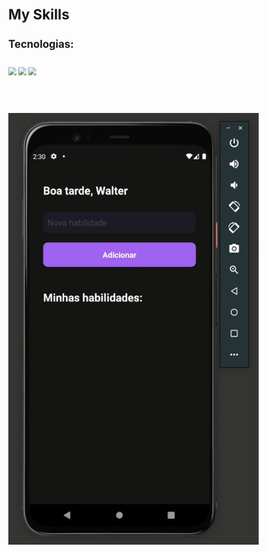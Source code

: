 # My Skills 


## Tecnologias:
<br>
<img src="https://img.shields.io/static/v1?label=React Native&message= &color=5CCEEE&style=plastic&logo=react"/>


<img src="https://img.shields.io/static/v1?label=Typescript&message= &color=1572B6&style=plastic&logo=typescript"/>

<img src="https://img.shields.io/static/v1?label=Javascript&message=   &color=F7DF1E&style=plastic&logo=javascript"/>
<br>
<br>
<br>
<h1 align="center">
  <img alt="My Skills " title="#My Skills  " src="./assets/project-react-native-01.gif" />
</h1>